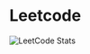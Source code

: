 # Leetcode
![LeetCode Stats](https://leetcard.jacoblin.cool/eemmendorfer?theme=dark&font=Karma&ext=activity)

